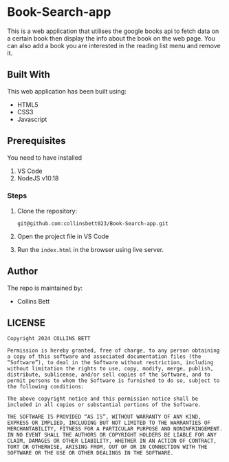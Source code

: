 # Book-Search-app

This is a web application that utilises the google books api to fetch data on a certain book then display the info about the book on the web page. You can 
also add a book you are interested in the reading list menu and remove it.

## Built With
This web application has been built using:

- HTML5
- CSS3
- Javascript

## Prerequisites
You need to have installed 
1. VS Code
2. NodeJS v10.18

### Steps
1. Clone the repository:

    ```git@github.com:collinsbett023/Book-Search-app.git```

2. Open the project file in VS Code

3. Run the `index.html` in the browser using live server.

## Author
The repo is maintained by:
- Collins Bett

## LICENSE
```
Copyright 2024 COLLINS BETT

Permission is hereby granted, free of charge, to any person obtaining a copy of this software and associated documentation files (the “Software”), to deal in the Software without restriction, including without limitation the rights to use, copy, modify, merge, publish, distribute, sublicense, and/or sell copies of the Software, and to permit persons to whom the Software is furnished to do so, subject to the following conditions:

The above copyright notice and this permission notice shall be included in all copies or substantial portions of the Software.

THE SOFTWARE IS PROVIDED “AS IS”, WITHOUT WARRANTY OF ANY KIND, EXPRESS OR IMPLIED, INCLUDING BUT NOT LIMITED TO THE WARRANTIES OF MERCHANTABILITY, FITNESS FOR A PARTICULAR PURPOSE AND NONINFRINGEMENT. IN NO EVENT SHALL THE AUTHORS OR COPYRIGHT HOLDERS BE LIABLE FOR ANY CLAIM, DAMAGES OR OTHER LIABILITY, WHETHER IN AN ACTION OF CONTRACT, TORT OR OTHERWISE, ARISING FROM, OUT OF OR IN CONNECTION WITH THE SOFTWARE OR THE USE OR OTHER DEALINGS IN THE SOFTWARE.
```